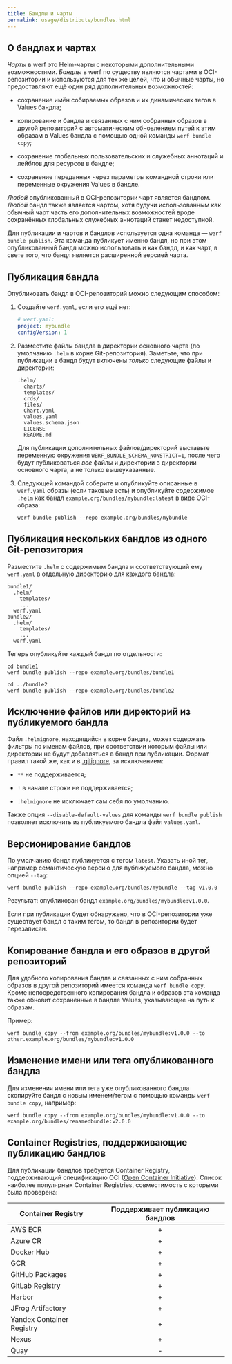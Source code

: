 ```yaml
---
title: Бандлы и чарты
permalink: usage/distribute/bundles.html
---
```


## О бандлах и чартах

*Чарты* в werf это Helm-чарты с некоторыми дополнительными возможностями. *Бандлы* в werf по существу являются чартами в OCI-репозитории и используются для тех же целей, что и обычные чарты, но предоставляют ещё один ряд дополнительных возможностей:

* сохранение имён собираемых образов и их динамических тегов в Values бандла;

* копирование и бандла и связанных с ним собранных образов в другой репозиторий с автоматическим обновлением путей к этим образам в Values бандла с помощью одной команды `werf bundle copy`;

* сохранение глобальных пользовательских и служебных аннотаций и лейблов для ресурсов в бандле;

* сохранение переданных через параметры командной строки или переменные окружения Values в бандле.

*Любой* опубликованный в OCI-репозитории чарт является бандлом. *Любой* бандл также является чартом, хотя будучи использованным как обычный чарт часть его дополнительных возможностей вроде сохранённых глобальных служебных аннотаций станет недоступной.

Для публикации и чартов и бандлов используется одна команда — `werf bundle publish`. Эта команда публикует именно бандл, но при этом опубликованный бандл можно использовать и как бандл, и как чарт, в свете того, что бандл является расширенной версией чарта.

## Публикация бандла

Опубликовать бандл в OCI-репозиторий можно следующим способом:

1. Создайте `werf.yaml`, если его ещё нет:
   
   ```yaml
   # werf.yaml:
   project: mybundle
   configVersion: 1
   ```

2. Разместите файлы бандла в директории основного чарта (по умолчанию `.helm` в корне Git-репозитория). Заметьте, что при публикации в бандл будут включены *только* следующие файлы и директории:
   
   ```
   .helm/
     charts/
     templates/
     crds/
     files/
     Chart.yaml
     values.yaml
     values.schema.json
     LICENSE
     README.md
   ```
   
   Для публикации дополнительных файлов/директорий выставьте переменную окружения `WERF_BUNDLE_SCHEMA_NONSTRICT=1`, после чего будут публиковаться *все* файлы и директории в директории основного чарта, а не только вышеуказанные.

3. Следующей командой соберите и опубликуйте описанные в `werf.yaml` образы (если таковые есть) и опубликуйте содержимое `.helm` как бандл `example.org/bundles/mybundle:latest` в виде OCI-образа:
   
   ```shell
   werf bundle publish --repo example.org/bundles/mybundle
   ```

## Публикация нескольких бандлов из одного Git-репозитория

Разместите `.helm` с содержимым бандла и соответствующий ему `werf.yaml` в отдельную директорию для каждого бандла:

```
bundle1/
  .helm/
    templates/
    ...
  werf.yaml
bundle2/
  .helm/
    templates/
    ...
  werf.yaml
```

Теперь опубликуйте каждый бандл по отдельности:

```shell
cd bundle1
werf bundle publish --repo example.org/bundles/bundle1

cd ../bundle2
werf bundle publish --repo example.org/bundles/bundle2
```

## Исключение файлов или директорий из публикуемого бандла

Файл `.helmignore`, находящийся в корне бандла, может содержать фильтры по именам файлов, при соответствии которым файлы или директории не будут добавляться в бандл при публикации. Формат правил такой же, как и в [.gitignore](https://git-scm.com/docs/gitignore), за исключением:

- `**` не поддерживается;

- `!` в начале строки не поддерживается;

- `.helmignore` не исключает сам себя по умолчанию.

Также опция `--disable-default-values` для команды `werf bundle publish` позволяет исключить из публикуемого бандла файл `values.yaml`.

## Версионирование бандлов

По умолчанию бандл публикуется с тегом `latest`. Указать иной тег, например семантическую версию для публикуемого бандла, можно опцией `--tag`:

```shell
werf bundle publish --repo example.org/bundles/mybundle --tag v1.0.0
```

Результат: опубликован бандл `example.org/bundles/mybundle:v1.0.0`.

Если при публикации будет обнаружено, что в OCI-репозитории уже существует бандл с таким тегом, то бандл в репозитории будет перезаписан.

## Копирование бандла и его образов в другой репозиторий

Для удобного копирования бандла и связанных с ним собранных образов в другой репозиторий имеется команда `werf bundle copy`. Кроме непосредственного копирования бандла и образов эта команда также обновит сохранённые в бандле Values, указывающие на путь к образам.

Пример:

```shell
werf bundle copy --from example.org/bundles/mybundle:v1.0.0 --to other.example.org/bundles/mybundle:v1.0.0
```

## Изменение имени или тега опубликованного бандла

Для изменения имени или тега уже опубликованного бандла скопируйте бандл с новым именем/тегом с помощью команды `werf bundle copy`, например:

```shell
werf bundle copy --from example.org/bundles/mybundle:v1.0.0 --to example.org/bundles/renamedbundle:v2.0.0
```

## Container Registries, поддерживающие публикацию бандлов

Для публикации бандлов требуется Container Registry, поддерживающий спецификацию OCI ([Open Container Initiative](https://github.com/opencontainers/image-spec)). Список наиболее популярных Container Registries, совместимость с которыми была проверена:

| Container Registry        | Поддерживает публикацию бандлов |
| ------------------------- |:-------------------------------:|
| AWS ECR                   | +                               |
| Azure CR                  | +                               |
| Docker Hub                | +                               |
| GCR                       | +                               |
| GitHub Packages           | +                               |
| GitLab Registry           | +                               |
| Harbor                    | +                               |
| JFrog Artifactory         | +                               |
| Yandex Container Registry | +                               |
| Nexus                     | +                               |
| Quay                      | -                               |
